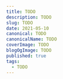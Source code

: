 ```yaml
---
title: TODO
description: TODO
slug: TODO
date: 2021-05-10
canonical: TODO
canonicalName: TODO
coverImage: TODO
blogOgImage: TODO
published: true
tags:
  - TODO
---
```

